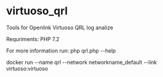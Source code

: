 # virtuoso_qrl
Tools for Openlink Virtuoso QRL log analize

Requriments: PHP 7.2

For more information run: php qrl.php --help

docker run --name qrl --network networkname_default --link virtuoso:virtuoso
